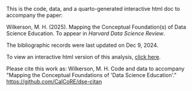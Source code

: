 This is the code, data, and a quarto-generated interactive html doc 
to accompany the paper: 

Wilkerson, M. H. (2025). Mapping the Conceptual Foundation(s) of Data Science Education. To appear in _Harvard Data Science Review_.

The bibliographic records were last updated on Dec 9, 2024.

To view an interactive html version of this analysis, [click here](https://calcore.github.io/dse-citan/dse_citan.html).

Please cite this work as:
Wilkerson, M. H. Code and data to accompany "Mapping the Conceptual 
Foundations of 'Data Science Education'." 
https://github.com/CalCoRE/dse-citan
